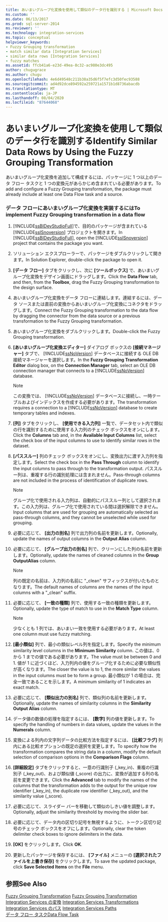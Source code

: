 ```yaml
---
title: あいまいグループ化変換を使用して類似のデータ行を識別する | Microsoft Docs
ms.custom: ''
ms.date: 06/13/2017
ms.prod: sql-server-2014
ms.reviewer: ''
ms.technology: integration-services
ms.topic: conceptual
helpviewer_keywords:
- Fuzzy Grouping transformation
- match similar data [Integration Services]
- similar data rows [Integration Services]
- fuzzy matches
ms.assetid: ffcb41a6-e23d-49ea-8c32-ac980e3dc495
author: chugugrace
ms.author: chugu
ms.openlocfilehash: 4e6d49548c211b38a35d6f5f7efc3d50fec93588
ms.sourcegitcommit: ad4d92dce894592a259721a1571b1d8736abacdb
ms.translationtype: MT
ms.contentlocale: ja-JP
ms.lasthandoff: 08/04/2020
ms.locfileid: "87644068"
---
```

# <a name="identify-similar-data-rows-by-using-the-fuzzy-grouping-transformation"></a><span data-ttu-id="57af7-102">あいまいグループ化変換を使用して類似のデータ行を識別する</span><span class="sxs-lookup"><span data-stu-id="57af7-102">Identify Similar Data Rows by Using the Fuzzy Grouping Transformation</span></span>
  <span data-ttu-id="57af7-103">あいまいグループ化変換を追加して構成するには、パッケージに 1 つ以上のデータ フロー タスクと 1 つの変換元があらかじめ含まれている必要があります。</span><span class="sxs-lookup"><span data-stu-id="57af7-103">To add and configure a Fuzzy Grouping transformation, the package must already include at least one Data Flow task and a source.</span></span>  
  
### <a name="to-implement-fuzzy-grouping-transformation-in-a-data-flow"></a><span data-ttu-id="57af7-104">データ フローにあいまいグループ化変換を実装するには</span><span class="sxs-lookup"><span data-stu-id="57af7-104">To implement Fuzzy Grouping transformation in a data flow</span></span>  
  
1.  <span data-ttu-id="57af7-105">[!INCLUDE[ssBIDevStudioFull](../../../includes/ssbidevstudiofull-md.md)]で、目的のパッケージが含まれている [!INCLUDE[ssISnoversion](../../../includes/ssisnoversion-md.md)] プロジェクトを開きます。</span><span class="sxs-lookup"><span data-stu-id="57af7-105">In [!INCLUDE[ssBIDevStudioFull](../../../includes/ssbidevstudiofull-md.md)], open the [!INCLUDE[ssISnoversion](../../../includes/ssisnoversion-md.md)] project that contains the package you want.</span></span>  
  
2.  <span data-ttu-id="57af7-106">ソリューション エクスプローラーで、パッケージをダブルクリックして開きます。</span><span class="sxs-lookup"><span data-stu-id="57af7-106">In Solution Explorer, double-click the package to open it.</span></span>  
  
3.  <span data-ttu-id="57af7-107">**[データ フロー]** タブをクリックし、次に **[ツールボックス]** で、あいまいグループ化変換をデザイン画面にドラッグします。</span><span class="sxs-lookup"><span data-stu-id="57af7-107">Click the **Data Flow** tab, and then, from the **Toolbox**, drag the Fuzzy Grouping transformation to the design surface.</span></span>  
  
4.  <span data-ttu-id="57af7-108">あいまいグループ化変換をデータ フローに連結します。連結するには、データ ソースまたは直前の変換からあいまいグループ化変換にコネクタをドラッグします。</span><span class="sxs-lookup"><span data-stu-id="57af7-108">Connect the Fuzzy Grouping transformation to the data flow by dragging the connector from the data source or a previous transformation to the Fuzzy Grouping transformation.</span></span>  
  
5.  <span data-ttu-id="57af7-109">あいまいグループ化変換をダブルクリックします。</span><span class="sxs-lookup"><span data-stu-id="57af7-109">Double-click the Fuzzy Grouping transformation.</span></span>  
  
6.  <span data-ttu-id="57af7-110">**[あいまいグループ化変換エディター]** ダイアログ ボックスの **[接続マネージャー]** タブで、 [!INCLUDE[ssNoVersion](../../../includes/ssnoversion-md.md)] データベースに接続する OLE DB 接続マネージャーを選択します。</span><span class="sxs-lookup"><span data-stu-id="57af7-110">In the **Fuzzy Grouping Transformation Editor** dialog box, on the **Connection Manager** tab, select an OLE DB connection manager that connects to a [!INCLUDE[ssNoVersion](../../../includes/ssnoversion-md.md)] database.</span></span>  
  
    > [!NOTE]  
    >  <span data-ttu-id="57af7-111">この変換では、 [!INCLUDE[ssNoVersion](../../../includes/ssnoversion-md.md)] データベースに接続し、一時テーブルおよびインデックスを作成する必要があります。</span><span class="sxs-lookup"><span data-stu-id="57af7-111">The transformation requires a connection to a [!INCLUDE[ssNoVersion](../../../includes/ssnoversion-md.md)] database to create temporary tables and indexes.</span></span>  
  
7.  <span data-ttu-id="57af7-112">**[列]** タブをクリックし、 **[使用できる入力列]** 一覧で、データセット内で類似の行を識別するために使用する入力列のチェック ボックスをオンにします。</span><span class="sxs-lookup"><span data-stu-id="57af7-112">Click the **Columns** tab and, in the **Available Input Columns** list, select the check box of the input columns to use to identify similar rows in the dataset.</span></span>  
  
8.  <span data-ttu-id="57af7-113">**[パススルー]** 列のチェック ボックスをオンにし、変換出力に渡す入力列を指定します。</span><span class="sxs-lookup"><span data-stu-id="57af7-113">Select the check box in the **Pass Through** column to identify the input columns to pass through to the transformation output.</span></span> <span data-ttu-id="57af7-114">パススルー列は、重複する行の識別処理には含まれません。</span><span class="sxs-lookup"><span data-stu-id="57af7-114">Pass-through columns are not included in the process of identification of duplicate rows.</span></span>  
  
    > [!NOTE]  
    >  <span data-ttu-id="57af7-115">グループ化で使用される入力列は、自動的にパススルー列として選択されます。この入力列は、グループ化で使用されている間は選択解除できません。</span><span class="sxs-lookup"><span data-stu-id="57af7-115">Input columns that are used for grouping are automatically selected as pass-through columns, and they cannot be unselected while used for grouping.</span></span>  
  
9. <span data-ttu-id="57af7-116">必要に応じて、 **[出力の別名]** 列で出力列の名前を更新します。</span><span class="sxs-lookup"><span data-stu-id="57af7-116">Optionally, update the names of output columns in the **Output Alias** column.</span></span>  
  
10. <span data-ttu-id="57af7-117">必要に応じて、 **[グループ出力の別名]** 列で、クリーンにした列の名前を更新します。</span><span class="sxs-lookup"><span data-stu-id="57af7-117">Optionally, update the names of cleaned columns in the **Group OutputAlias** column.</span></span>  
  
    > [!NOTE]  
    >  <span data-ttu-id="57af7-118">列の既定の名前は、入力列の名前に "_clean" サフィックスが付いたものとなります。</span><span class="sxs-lookup"><span data-stu-id="57af7-118">The default names of columns are the names of the input columns with a "_clean" suffix.</span></span>  
  
11. <span data-ttu-id="57af7-119">必要に応じて、 **[一致の種類]** 列で、使用する一致の種類を更新します。</span><span class="sxs-lookup"><span data-stu-id="57af7-119">Optionally, update the type of match to use in the **Match Type** column.</span></span>  
  
    > [!NOTE]  
    >  <span data-ttu-id="57af7-120">少なくとも 1 列では、あいまい一致を使用する必要があります。</span><span class="sxs-lookup"><span data-stu-id="57af7-120">At least one column must use fuzzy matching.</span></span>  
  
12. <span data-ttu-id="57af7-121">**[最小類似]** 列で、最小の類似レベル列を指定します。</span><span class="sxs-lookup"><span data-stu-id="57af7-121">Specify the minimum similarity level columns in the **Minimum Similarity** column.</span></span> <span data-ttu-id="57af7-122">この値は、0 から 1 までの値である必要があります。</span><span class="sxs-lookup"><span data-stu-id="57af7-122">The value must be between 0 and 1.</span></span> <span data-ttu-id="57af7-123">値が 1 に近づくほど、入力列内の値をグループ化するために必要な類似性が高くなります。</span><span class="sxs-lookup"><span data-stu-id="57af7-123">The closer the value is to 1, the more similar the values in the input columns must be to form a group.</span></span> <span data-ttu-id="57af7-124">最小類似が 1 の場合は、完全一致であることを示します。</span><span class="sxs-lookup"><span data-stu-id="57af7-124">A minimum similarity of 1 indicates an exact match.</span></span>  
  
13. <span data-ttu-id="57af7-125">必要に応じて、 **[類似出力の別名]** 列で、類似列の名前を更新します。</span><span class="sxs-lookup"><span data-stu-id="57af7-125">Optionally, update the names of similarity columns in the **Similarity Output Alias** column.</span></span>  
  
14. <span data-ttu-id="57af7-126">データ値の数値の処理を指定するには、 **[数字]** 列の値を更新します。</span><span class="sxs-lookup"><span data-stu-id="57af7-126">To specify the handling of numbers in data values, update the values in the **Numerals** column.</span></span>  
  
15. <span data-ttu-id="57af7-127">変換による列内の文字列データの比較方法を指定するには、 **[比較フラグ]** 列内にある比較オプションの既定の選択を変更します。</span><span class="sxs-lookup"><span data-stu-id="57af7-127">To specify how the transformation compares the string data in a column, modify the default selection of comparison options in the **Comparison Flags** column.</span></span>  
  
16. <span data-ttu-id="57af7-128">**[詳細設定]** タブをクリックすると、一意の行識別子 (_key_in)、重複の行識別子 (_key_out)、および類似値 (_score) の出力に、変換が追加する列の名前を変更できます。</span><span class="sxs-lookup"><span data-stu-id="57af7-128">Click the **Advanced** tab to modify the names of the columns that the transformation adds to the output for the unique row identifier (_key_in), the duplicate row identifier (_key_out), and the similarity value (_score).</span></span>  
  
17. <span data-ttu-id="57af7-129">必要に応じて、スライダー バーを移動して類似のしきい値を調整します。</span><span class="sxs-lookup"><span data-stu-id="57af7-129">Optionally, adjust the similarity threshold by moving the slider bar.</span></span>  
  
18. <span data-ttu-id="57af7-130">必要に応じて、データ内の区切り記号を無視するように、トークン区切り記号のチェック ボックスをオフにします。</span><span class="sxs-lookup"><span data-stu-id="57af7-130">Optionally, clear the token delimiter check boxes to ignore delimiters in the data.</span></span>  
  
19. <span data-ttu-id="57af7-131">**[OK]** をクリックします。</span><span class="sxs-lookup"><span data-stu-id="57af7-131">Click **OK**.</span></span>  
  
20. <span data-ttu-id="57af7-132">更新したパッケージを保存するには、 **[ファイル]** メニューの **[選択されたファイルを上書き保存]** をクリックします。</span><span class="sxs-lookup"><span data-stu-id="57af7-132">To save the updated package, click **Save Selected Items** on the **File** menu.</span></span>  
  
## <a name="see-also"></a><span data-ttu-id="57af7-133">参照</span><span class="sxs-lookup"><span data-stu-id="57af7-133">See Also</span></span>  
 <span data-ttu-id="57af7-134">[Fuzzy Grouping Transformation](fuzzy-grouping-transformation.md) </span><span class="sxs-lookup"><span data-stu-id="57af7-134">[Fuzzy Grouping Transformation](fuzzy-grouping-transformation.md) </span></span>  
 <span data-ttu-id="57af7-135">[Integration Services の変換](integration-services-transformations.md) </span><span class="sxs-lookup"><span data-stu-id="57af7-135">[Integration Services Transformations](integration-services-transformations.md) </span></span>  
 <span data-ttu-id="57af7-136">[Integration Services のパス](../integration-services-paths.md) </span><span class="sxs-lookup"><span data-stu-id="57af7-136">[Integration Services Paths](../integration-services-paths.md) </span></span>  
 [<span data-ttu-id="57af7-137">データ フロー タスク</span><span class="sxs-lookup"><span data-stu-id="57af7-137">Data Flow Task</span></span>](../../control-flow/data-flow-task.md)  
  
  
